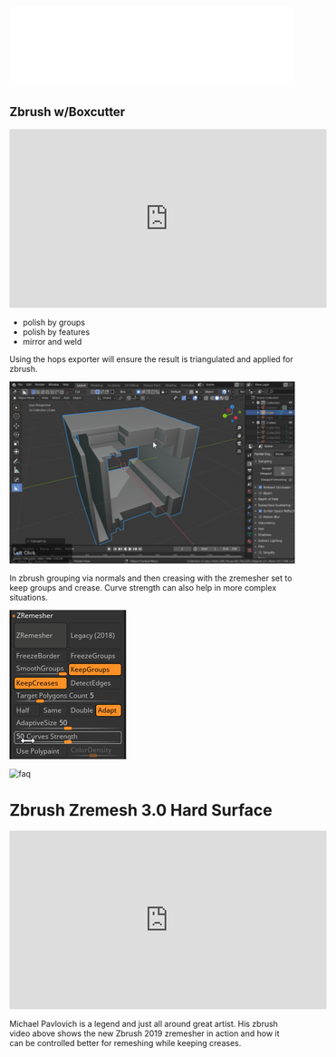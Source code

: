 ![header](img/banner.gif)

## Zbrush w/Boxcutter

<iframe width="560" height="315" src="https://www.youtube.com/embed/CgVtbl__ZGE" frameborder="0" allow="accelerometer; autoplay; encrypted-media; gyroscope; picture-in-picture" allowfullscreen></iframe>

- polish by groups
- polish by features
- mirror and weld

Using the hops exporter will ensure the result is triangulated and applied for zbrush.

 ![faq](img/zbrush/z1.gif)

 In zbrush grouping via normals and then creasing with the zremesher set to keep groups and crease.
 Curve strength can also help in more complex situations.

 ![faq](img/zbrush/z3.png)

 ![faq](img/zbrush/z2.gif)

# Zbrush Zremesh 3.0 Hard Surface

<iframe width="560" height="315" src="https://www.youtube.com/embed/XWflWTiOBhw" frameborder="0" allow="accelerometer; autoplay; encrypted-media; gyroscope; picture-in-picture" allowfullscreen></iframe>

Michael Pavlovich is a legend and just all around great artist. His zbrush video above shows the new Zbrush 2019 zremesher in action and how it can be controlled better for remeshing while keeping creases.
